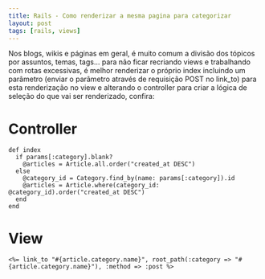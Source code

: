 ```yaml
---
title: Rails - Como renderizar a mesma pagina para categorizar
layout: post
tags: [rails, views]
---
```

Nos blogs, wikis e páginas em geral, é muito comum a divisão dos tópicos por assuntos, temas, tags... para não ficar recriando views e trabalhando com rotas excessivas, é melhor renderizar o próprio index incluindo um parâmetro (enviar o parâmetro através de requisição POST no link_to) para esta renderização no view e alterando o controller para criar a lógica de seleção do que vai ser renderizado, confira: 


# Controller 
```
def index
  if params[:category].blank?
    @articles = Article.all.order("created_at DESC")
  else
    @category_id = Category.find_by(name: params[:category]).id
    @articles = Article.where(category_id: @category_id).order("created_at DESC")
  end
end
```

# View 
`<%= link_to "#{article.category.name}", root_path(:category => "#{article.category.name}"), :method => :post %>`

